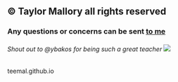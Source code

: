## &copy; Taylor Mallory all rights reserved


### Any questions or concerns can be sent [to me](taymal1987@gmail.com)

###### Shout out to @ybakos for being such a great teacher <a href="https://github.com/ybakos" target="_blank"><img src="http://imgur.com/a/qwjst"></a>

teemal.github.io
